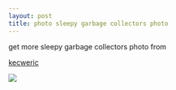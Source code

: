 ```yaml
---
layout: post
title: photo sleepy garbage collectors photo
---
```


get more sleepy garbage collectors photo from 

[kecweric](http://kecweric.blogspot.com/2007/06/sleepy-garbage-collectors.html)

![](http://bp3.blogger.com/_xHQAyax7Yos/RnyYWt6vtFI/AAAAAAAAAJs/GIqG5Aoxc98/s400/sleepers-1.jpg)
